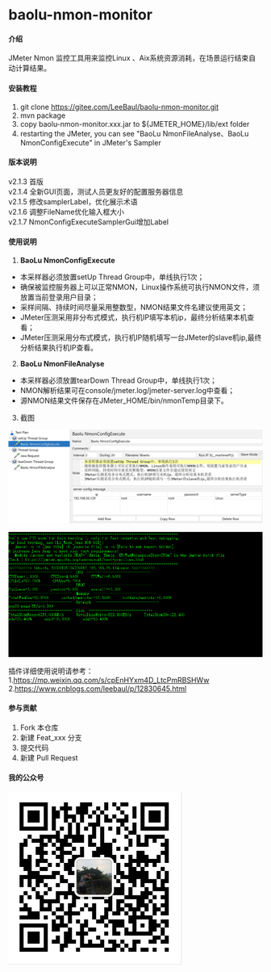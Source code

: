 # baolu-nmon-monitor

#### 介绍
JMeter Nmon 监控工具用来监控Linux 、Aix系统资源消耗，在场景运行结束自动计算结果。

#### 安装教程

1. git clone https://gitee.com/LeeBaul/baolu-nmon-monitor.git
2. mvn package
3. copy baolu-nmon-monitor.xxx.jar to ${JMETER_HOME}/lib/ext folder
4. restarting the JMeter, you can see "BaoLu NmonFileAnalyse、BaoLu NmonConfigExecute" in JMeter's Sampler

#### 版本说明
v2.1.3 首版<br>
v2.1.4 全新GUI页面，测试人员更友好的配置服务器信息<br>
v2.1.5 修改samplerLabel，优化展示术语<br>
v2.1.6 调整FileName优化输入框大小<br>
v2.1.7 NmonConfigExecuteSamplerGui增加Label<br>

#### 使用说明

1.   **BaoLu NmonConfigExecute** 

- 本采样器必须放置setUp Thread Group中，单线执行1次；
- 确保被监控服务器上可以正常NMON，Linux操作系统可执行NMON文件，须放置当前登录用户目录；
- 采样间隔、持续时间尽量采用整数型，NMON结果文件名建议使用英文；
- JMeter压测采用非分布式模式，执行机IP填写本机ip，最终分析结果本机查看；
- JMeter压测采用分布式模式，执行机IP随机填写一台JMeter的slave机ip,最终分析结果执行机IP查看。

2.   **BaoLu NmonFileAnalyse** 

- 本采样器必须放置tearDown Thread Group中，单线执行1次；
- NMON解析结果可在console/jmeter.log/jmeter-server.log中查看；
- 源NMON结果文件保存在JMeter_HOME/bin/nmonTemp目录下。

3. 截图
   
![输入图片说明](src/main/resources/banner/image04.png)

![输入图片说明](src/main/resources/banner/image02.png)

插件详细使用说明请参考：<br/>
1.https://mp.weixin.qq.com/s/cpEnHYxm4D_LtcPmRBSHWw </br>
2.https://www.cnblogs.com/leebaul/p/12830645.html

#### 参与贡献

1.  Fork 本仓库
2.  新建 Feat_xxx 分支
3.  提交代码
4.  新建 Pull Request


#### 我的公众号

![输入图片说明](src/main/resources/banner/image03.png)
